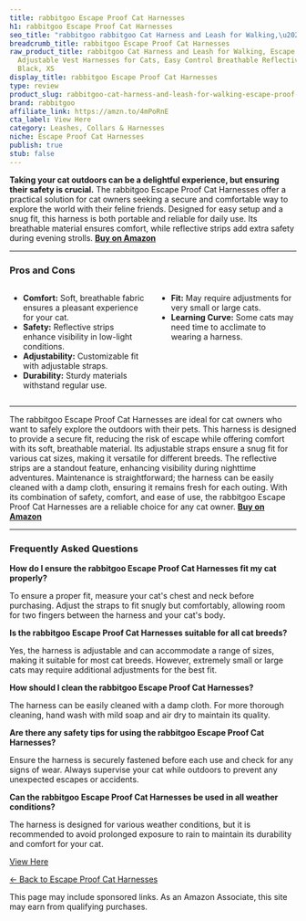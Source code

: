 ```yaml
---
title: rabbitgoo Escape Proof Cat Harnesses
h1: rabbitgoo Escape Proof Cat Harnesses
seo_title: "rabbitgoo rabbitgoo Cat Harness and Leash for Walking,\u2026"
breadcrumb_title: rabbitgoo Escape Proof Cat Harnesses
raw_product_title: rabbitgoo Cat Harness and Leash for Walking, Escape Proof Soft
  Adjustable Vest Harnesses for Cats, Easy Control Breathable Reflective Strips Jacket,
  Black, XS
display_title: rabbitgoo Escape Proof Cat Harnesses
type: review
product_slug: rabbitgoo-cat-harness-and-leash-for-walking-escape-proof-soft-adjustabl-ba12535b
brand: rabbitgoo
affiliate_link: https://amzn.to/4mPoRnE
cta_label: View Here
category: Leashes, Collars & Harnesses
niche: Escape Proof Cat Harnesses
publish: true
stub: false
---
```


<div id="intro" class="full-width">
  <p><strong>Taking your cat outdoors can be a delightful experience, but ensuring their safety is crucial.</strong> The rabbitgoo Escape Proof Cat Harnesses offer a practical solution for cat owners seeking a secure and comfortable way to explore the world with their feline friends. Designed for easy setup and a snug fit, this harness is both portable and reliable for daily use. Its breathable material ensures comfort, while reflective strips add extra safety during evening strolls. <a href="https://amzn.to/4mPoRnE" rel="nofollow sponsored noopener" target="_blank"><strong>Buy on Amazon</strong></a></p>
</div>

<hr />
<h3 id="pros-cons">Pros and Cons</h3>
<div class="pc-grid" style="display:grid;grid-template-columns:1fr 1fr;gap:16px;">
  <ul>
    <li><strong>Comfort:</strong> Soft, breathable fabric ensures a pleasant experience for your cat.</li>
    <li><strong>Safety:</strong> Reflective strips enhance visibility in low-light conditions.</li>
    <li><strong>Adjustability:</strong> Customizable fit with adjustable straps.</li>
    <li><strong>Durability:</strong> Sturdy materials withstand regular use.</li>
  </ul>
  <ul>
    <li><strong>Fit:</strong> May require adjustments for very small or large cats.</li>
    <li><strong>Learning Curve:</strong> Some cats may need time to acclimate to wearing a harness.</li>
  </ul>
</div>
<hr />

<div class="full-width">
  <p>The rabbitgoo Escape Proof Cat Harnesses are ideal for cat owners who want to safely explore the outdoors with their pets. This harness is designed to provide a secure fit, reducing the risk of escape while offering comfort with its soft, breathable material. Its adjustable straps ensure a snug fit for various cat sizes, making it versatile for different breeds. The reflective strips are a standout feature, enhancing visibility during nighttime adventures. Maintenance is straightforward; the harness can be easily cleaned with a damp cloth, ensuring it remains fresh for each outing. With its combination of safety, comfort, and ease of use, the rabbitgoo Escape Proof Cat Harnesses are a reliable choice for any cat owner. <a href="https://amzn.to/4mPoRnE" rel="nofollow sponsored noopener" target="_blank"><strong>Buy on Amazon</strong></a></p>
</div>

<hr />
<h3 id="faqs">Frequently Asked Questions</h3>

<p><strong>How do I ensure the rabbitgoo Escape Proof Cat Harnesses fit my cat properly?</strong></p>
<p>To ensure a proper fit, measure your cat's chest and neck before purchasing. Adjust the straps to fit snugly but comfortably, allowing room for two fingers between the harness and your cat's body.</p>

<p><strong>Is the rabbitgoo Escape Proof Cat Harnesses suitable for all cat breeds?</strong></p>
<p>Yes, the harness is adjustable and can accommodate a range of sizes, making it suitable for most cat breeds. However, extremely small or large cats may require additional adjustments for the best fit.</p>

<p><strong>How should I clean the rabbitgoo Escape Proof Cat Harnesses?</strong></p>
<p>The harness can be easily cleaned with a damp cloth. For more thorough cleaning, hand wash with mild soap and air dry to maintain its quality.</p>

<p><strong>Are there any safety tips for using the rabbitgoo Escape Proof Cat Harnesses?</strong></p>
<p>Ensure the harness is securely fastened before each use and check for any signs of wear. Always supervise your cat while outdoors to prevent any unexpected escapes or accidents.</p>

<p><strong>Can the rabbitgoo Escape Proof Cat Harnesses be used in all weather conditions?</strong></p>
<p>The harness is designed for various weather conditions, but it is recommended to avoid prolonged exposure to rain to maintain its durability and comfort for your cat.</p>
<p><a class="btn" href="https://amzn.to/4mPoRnE" target="_blank" rel="nofollow sponsored noopener">View Here</a></p>
<p><a href="/roundups/leashes-collars-harnesses/escape-proof-cat-harnesses/">← Back to Escape Proof Cat Harnesses</a></p>
<aside class="disclosure">This page may include sponsored links. As an Amazon Associate, this site may earn from qualifying purchases.</aside>
